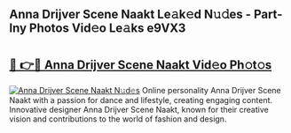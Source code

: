 ## Anna Drijver Scene Naakt Le𝚊k𝚎d N𝚞𝚍es - Part-lny Photos Vid𝚎o Le𝚊ks e9VX3

# <h2><a href="http://fb9cng.evod.top/?m=Anna+Drijver+Scene+Naakt">🔗 👉🔴 Anna Drijver Scene Naakt Vid𝚎o Ph𝚘t𝚘s</a></h2>

[![Anna Drijver Scene Naakt N𝚞d𝚎s](https://i.imgur.com/8V9OHl7.gif)](http://fb9cng.evod.top/?m=Anna+Drijver+Scene+Naakt)
Online personality Anna Drijver Scene Naakt with a passion for dance and lifestyle, creating engaging content. Innovative designer Anna Drijver Scene Naakt, known for their creative vision and contributions to the world of fashion and design. 
